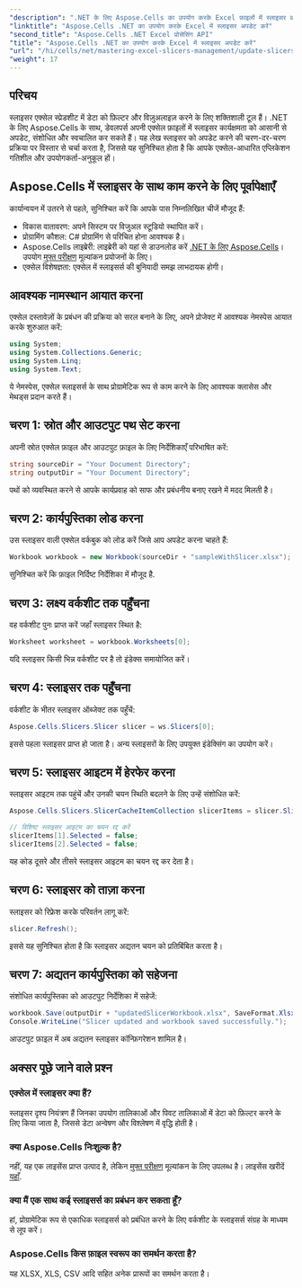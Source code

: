 ```yaml
---
"description": ".NET के लिए Aspose.Cells का उपयोग करके Excel फ़ाइलों में स्लाइसर को कुशलतापूर्वक अपडेट करना सीखें। यह विस्तृत मार्गदर्शिका आपको प्रत्येक चरण से परिचित कराती है।"
"linktitle": "Aspose.Cells .NET का उपयोग करके Excel में स्लाइसर अपडेट करें"
"second_title": "Aspose.Cells .NET Excel प्रोसेसिंग API"
"title": "Aspose.Cells .NET का उपयोग करके Excel में स्लाइसर अपडेट करें"
"url": "/hi/cells/net/mastering-excel-slicers-management/update-slicers-in-excel/"
"weight": 17
---
```


## परिचय

स्लाइसर एक्सेल स्प्रेडशीट में डेटा को फ़िल्टर और विज़ुअलाइज़ करने के लिए शक्तिशाली टूल हैं। .NET के लिए Aspose.Cells के साथ, डेवलपर्स अपनी एक्सेल फ़ाइलों में स्लाइसर कार्यक्षमता को आसानी से अपडेट, संशोधित और स्वचालित कर सकते हैं। यह लेख स्लाइसर को अपडेट करने की चरण-दर-चरण प्रक्रिया पर विस्तार से चर्चा करता है, जिससे यह सुनिश्चित होता है कि आपके एक्सेल-आधारित एप्लिकेशन गतिशील और उपयोगकर्ता-अनुकूल हों।

## Aspose.Cells में स्लाइसर के साथ काम करने के लिए पूर्वापेक्षाएँ

कार्यान्वयन में उतरने से पहले, सुनिश्चित करें कि आपके पास निम्नलिखित चीजें मौजूद हैं:

- विकास वातावरण: अपने सिस्टम पर विजुअल स्टूडियो स्थापित करें।
- प्रोग्रामिंग कौशल: C# प्रोग्रामिंग से परिचित होना आवश्यक है।
- Aspose.Cells लाइब्रेरी: लाइब्रेरी को यहां से डाउनलोड करें [.NET के लिए Aspose.Cells](https://releases.aspose.com/cells/net/)। उपयोग [मुफ्त परीक्षण](https://releases.aspose.com/) मूल्यांकन प्रयोजनों के लिए।
- एक्सेल विशेषज्ञता: एक्सेल में स्लाइसर्स की बुनियादी समझ लाभदायक होगी।

## आवश्यक नामस्थान आयात करना

एक्सेल दस्तावेज़ों के प्रबंधन की प्रक्रिया को सरल बनाने के लिए, अपने प्रोजेक्ट में आवश्यक नेमस्पेस आयात करके शुरुआत करें:

```csharp
using System;
using System.Collections.Generic;
using System.Linq;
using System.Text;
```

ये नेमस्पेस, एक्सेल स्लाइसर्स के साथ प्रोग्रामेटिक रूप से काम करने के लिए आवश्यक क्लासेस और मेथड्स प्रदान करते हैं।

## चरण 1: स्रोत और आउटपुट पथ सेट करना

अपनी स्रोत एक्सेल फ़ाइल और आउटपुट फ़ाइल के लिए निर्देशिकाएँ परिभाषित करें:

```csharp
string sourceDir = "Your Document Directory";
string outputDir = "Your Document Directory";
```

पथों को व्यवस्थित करने से आपके कार्यप्रवाह को साफ और प्रबंधनीय बनाए रखने में मदद मिलती है।

## चरण 2: कार्यपुस्तिका लोड करना

उस स्लाइसर वाली एक्सेल वर्कबुक को लोड करें जिसे आप अपडेट करना चाहते हैं:

```csharp
Workbook workbook = new Workbook(sourceDir + "sampleWithSlicer.xlsx");
```

सुनिश्चित करें कि फ़ाइल निर्दिष्ट निर्देशिका में मौजूद है.

## चरण 3: लक्ष्य वर्कशीट तक पहुँचना

वह वर्कशीट पुनः प्राप्त करें जहाँ स्लाइसर स्थित है:

```csharp
Worksheet worksheet = workbook.Worksheets[0];
```

यदि स्लाइसर किसी भिन्न वर्कशीट पर है तो इंडेक्स समायोजित करें।

## चरण 4: स्लाइसर तक पहुँचना

वर्कशीट के भीतर स्लाइसर ऑब्जेक्ट तक पहुँचें:

```csharp
Aspose.Cells.Slicers.Slicer slicer = ws.Slicers[0];
```

इससे पहला स्लाइसर प्राप्त हो जाता है। अन्य स्लाइसरों के लिए उपयुक्त इंडेक्सिंग का उपयोग करें।

## चरण 5: स्लाइसर आइटम में हेरफेर करना

स्लाइसर आइटम तक पहुंचें और उनकी चयन स्थिति बदलने के लिए उन्हें संशोधित करें:

```csharp
Aspose.Cells.Slicers.SlicerCacheItemCollection slicerItems = slicer.SlicerCache.SlicerCacheItems;

// विशिष्ट स्लाइसर आइटम का चयन रद्द करें
slicerItems[1].Selected = false;
slicerItems[2].Selected = false;
```

यह कोड दूसरे और तीसरे स्लाइसर आइटम का चयन रद्द कर देता है।

## चरण 6: स्लाइसर को ताज़ा करना

स्लाइसर को रिफ्रेश करके परिवर्तन लागू करें:

```csharp
slicer.Refresh();
```

इससे यह सुनिश्चित होता है कि स्लाइसर अद्यतन चयन को प्रतिबिंबित करता है।

## चरण 7: अद्यतन कार्यपुस्तिका को सहेजना

संशोधित कार्यपुस्तिका को आउटपुट निर्देशिका में सहेजें:

```csharp
workbook.Save(outputDir + "updatedSlicerWorkbook.xlsx", SaveFormat.Xlsx);
Console.WriteLine("Slicer updated and workbook saved successfully.");
```

आउटपुट फ़ाइल में अब अद्यतन स्लाइसर कॉन्फ़िगरेशन शामिल है।

## अक्सर पूछे जाने वाले प्रश्न

### एक्सेल में स्लाइसर क्या हैं?

स्लाइसर दृश्य नियंत्रण हैं जिनका उपयोग तालिकाओं और पिवट तालिकाओं में डेटा को फ़िल्टर करने के लिए किया जाता है, जिससे डेटा अन्वेषण और विश्लेषण में वृद्धि होती है।

### क्या Aspose.Cells निःशुल्क है?

नहीं, यह एक लाइसेंस प्राप्त उत्पाद है, लेकिन [मुफ्त परीक्षण](https://releases.aspose.com/) मूल्यांकन के लिए उपलब्ध है। लाइसेंस खरीदें [यहाँ](https://purchase.aspose.com/buy).

### क्या मैं एक साथ कई स्लाइसर्स का प्रबंधन कर सकता हूँ?

हां, प्रोग्रामेटिक रूप से एकाधिक स्लाइसर्स को प्रबंधित करने के लिए वर्कशीट के स्लाइसर्स संग्रह के माध्यम से लूप करें।

### Aspose.Cells किस फ़ाइल स्वरूप का समर्थन करता है?

यह XLSX, XLS, CSV आदि सहित अनेक प्रारूपों का समर्थन करता है।